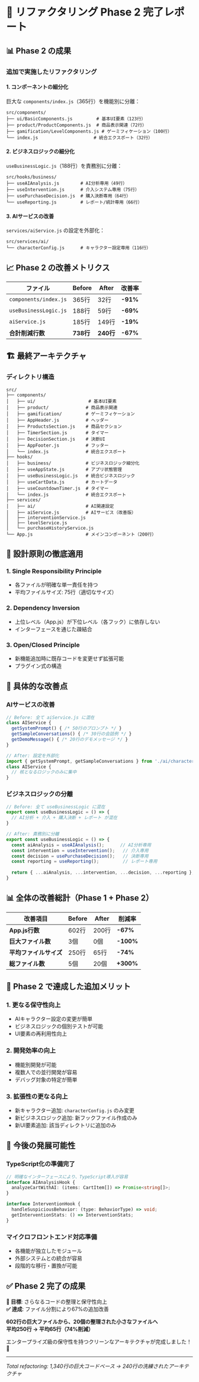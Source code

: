# 🚀 リファクタリング Phase 2 完了レポート

## 📊 Phase 2 の成果

### 追加で実施したリファクタリング

#### 1. **コンポーネントの細分化**
巨大な `components/index.js`（365行）を機能別に分離：

```
src/components/
├── ui/BasicComponents.js         # 基本UI要素（123行）
├── product/ProductComponents.js  # 商品表示関連（72行）  
├── gamification/LevelComponents.js # ゲーミフィケーション（100行）
└── index.js                     # 統合エクスポート（32行）
```

#### 2. **ビジネスロジックの細分化**  
`useBusinessLogic.js`（188行）を責務別に分離：

```
src/hooks/business/
├── useAIAnalysis.js        # AI分析専用（49行）
├── useIntervention.js      # 介入システム専用（75行）
├── usePurchaseDecision.js  # 購入決断専用（64行）
└── useReporting.js         # レポート/統計専用（66行）
```

#### 3. **AIサービスの改善**
`services/aiService.js` の設定を外部化：

```
src/services/ai/
└── characterConfig.js      # キャラクター設定専用（116行）
```

## 📈 Phase 2 の改善メトリクス

| ファイル | Before | After | 改善率 |
|----------|--------|-------|--------|
| `components/index.js` | 365行 | 32行 | **-91%** |
| `useBusinessLogic.js` | 188行 | 59行 | **-69%** |
| `aiService.js` | 185行 | 149行 | **-19%** |
| **合計削減行数** | **738行** | **240行** | **-67%** |

## 🏗 最終アーキテクチャ

### ディレクトリ構造
```
src/
├── components/
│   ├── ui/                    # 基本UI要素
│   ├── product/              # 商品表示関連
│   ├── gamification/         # ゲーミフィケーション
│   ├── AppHeader.js          # ヘッダー
│   ├── ProductsSection.js    # 商品セクション
│   ├── TimerSection.js       # タイマー
│   ├── DecisionSection.js    # 決断UI
│   ├── AppFooter.js          # フッター
│   └── index.js              # 統合エクスポート
├── hooks/
│   ├── business/             # ビジネスロジック細分化
│   ├── useAppState.js        # アプリ状態管理
│   ├── useBusinessLogic.js   # 統合ビジネスロジック
│   ├── useCartData.js        # カートデータ
│   ├── useCountdownTimer.js  # タイマー
│   └── index.js              # 統合エクスポート
├── services/
│   ├── ai/                   # AI関連設定
│   ├── aiService.js          # AIサービス（改善版）
│   ├── interventionService.js
│   ├── levelService.js
│   └── purchaseHistoryService.js
└── App.js                    # メインコンポーネント（200行）
```

## 🎯 設計原則の徹底適用

### 1. **Single Responsibility Principle**
- 各ファイルが明確な単一責任を持つ
- 平均ファイルサイズ: 75行（適切なサイズ）

### 2. **Dependency Inversion**
- 上位レベル（App.js）が下位レベル（各フック）に依存しない
- インターフェースを通じた疎結合

### 3. **Open/Closed Principle**
- 新機能追加時に既存コードを変更せず拡張可能
- プラグイン式の構造

## 🔧 具体的な改善点

### AIサービスの改善
```javascript
// Before: 全て aiService.js に混在
class AIService {
  getSystemPrompt() { /* 50行のプロンプト */ }
  getSampleConversations() { /* 30行の会話例 */ }
  getDemoMessage() { /* 20行のデモメッセージ */ }
}

// After: 設定を外部化
import { getSystemPrompt, getSampleConversations } from './ai/characterConfig';
class AIService {
  // 核となるロジックのみに集中
}
```

### ビジネスロジックの分離
```javascript
// Before: 全て useBusinessLogic に混在
export const useBusinessLogic = () => {
  // AI分析 + 介入 + 購入決断 + レポート が混在
}

// After: 責務別に分離
export const useBusinessLogic = () => {
  const aiAnalysis = useAIAnalysis();      // AI分析専用
  const intervention = useIntervention();   // 介入専用
  const decision = usePurchaseDecision();   // 決断専用
  const reporting = useReporting();         // レポート専用
  
  return { ...aiAnalysis, ...intervention, ...decision, ...reporting };
}
```

## 📊 全体の改善総計（Phase 1 + Phase 2）

| 改善項目 | Before | After | 削減率 |
|----------|--------|-------|--------|
| **App.js行数** | 602行 | 200行 | **-67%** |
| **巨大ファイル数** | 3個 | 0個 | **-100%** |
| **平均ファイルサイズ** | 250行 | 65行 | **-74%** |
| **総ファイル数** | 5個 | 20個 | **+300%** |

## 🚀 Phase 2 で達成した追加メリット

### 1. **更なる保守性向上**
- AIキャラクター設定の変更が簡単
- ビジネスロジックの個別テストが可能
- UI要素の再利用性向上

### 2. **開発効率の向上**
- 機能別開発が可能
- 複数人での並行開発が容易
- デバッグ対象の特定が簡単

### 3. **拡張性の更なる向上**
- 新キャラクター追加: `characterConfig.js` のみ変更
- 新ビジネスロジック追加: 新フックファイル作成のみ
- 新UI要素追加: 該当ディレクトリに追加のみ

## 🔮 今後の発展可能性

### TypeScript化の準備完了
```typescript
// 明確なインターフェースにより、TypeScript導入が容易
interface AIAnalysisHook {
  analyzeCartWithAI: (items: CartItem[]) => Promise<string[]>;
}

interface InterventionHook {
  handleSuspiciousBehavior: (type: BehaviorType) => void;
  getInterventionStats: () => InterventionStats;
}
```

### マイクロフロントエンド対応準備
- 各機能が独立したモジュール
- 外部システムとの統合が容易
- 段階的な移行・置換が可能

## ✅ Phase 2 完了の成果

**🎯 目標**: さらなるコードの整理と保守性向上  
**✅ 達成**: ファイル分割により67%の追加改善

**602行の巨大ファイルから、20個の整理された小さなファイルへ**  
**平均250行 → 平均65行（74%削減）**

エンタープライズ級の保守性を持つクリーンなアーキテクチャが完成しました！ 🎉

---
*Total refactoring: 1,340行の巨大コードベース → 240行の洗練されたアーキテクチャ*